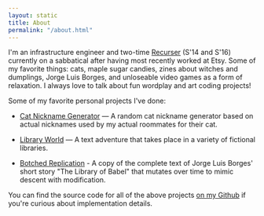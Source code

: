 ```yaml
---
layout: static
title: About
permalink: "/about.html"
---
```

I'm an infrastructure engineer and two-time [Recurser](https://recurse.com/) (S'14 and S'16) currently on a sabbatical after having most recently worked at Etsy. Some of my favorite things: cats, maple sugar candies, zines about witches and dumplings, Jorge Luis Borges, and unloseable video games as a form of relaxation. I always love to talk about fun wordplay and art coding projects!

Some of my favorite personal projects I've done:

- [Cat Nickname Generator](https://cat-gen.fly.dev) — A random cat nickname generator based on actual nicknames used by my actual roommates for their cat.

- [Library World](https://library-world.herokuapp.com/) — A text adventure that takes place in a variety of fictional libraries.

- [Botched Replication](https://botched-replication.herokuapp.com/) - A copy of the complete text of Jorge Luis Borges' short story "The Library of Babel" that mutates over time to mimic descent with modification.

You can find the source code for all of the above projects [on my Github](https://github.com/macroscopicentric) if you're curious about implementation details.

